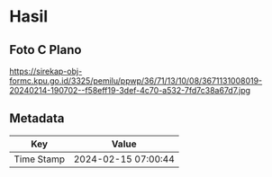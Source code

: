 # Hasil

## Foto C Plano

https://sirekap-obj-formc.kpu.go.id/3325/pemilu/ppwp/36/71/13/10/08/3671131008019-20240214-190702--f58eff19-3def-4c70-a532-7fd7c38a67d7.jpg


## Metadata

| Key        | Value               |
| ---------- | ------------------- |
| Time Stamp | 2024-02-15 07:00:44 |



